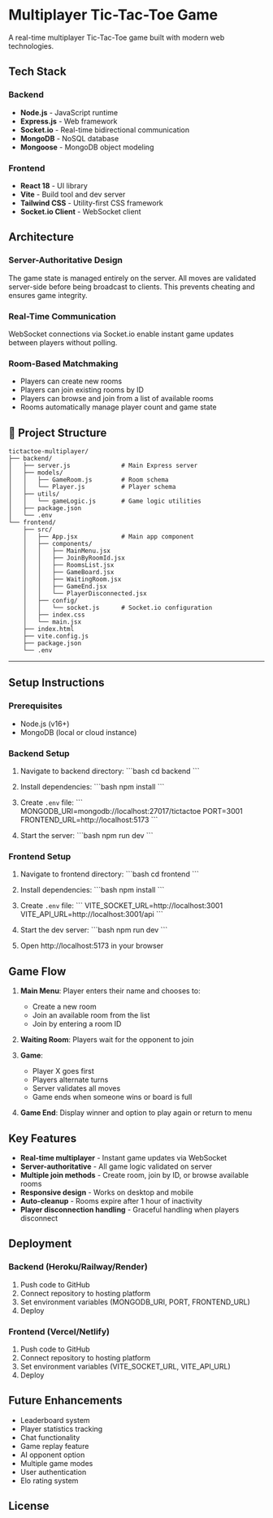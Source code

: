 # Multiplayer Tic-Tac-Toe Game

A real-time multiplayer Tic-Tac-Toe game built with modern web technologies.

## Tech Stack

### Backend
- **Node.js** - JavaScript runtime
- **Express.js** - Web framework
- **Socket.io** - Real-time bidirectional communication
- **MongoDB** - NoSQL database
- **Mongoose** - MongoDB object modeling

### Frontend
- **React 18** - UI library
- **Vite** - Build tool and dev server
- **Tailwind CSS** - Utility-first CSS framework
- **Socket.io Client** - WebSocket client

## Architecture

### Server-Authoritative Design
The game state is managed entirely on the server. All moves are validated server-side before being broadcast to clients. This prevents cheating and ensures game integrity.

### Real-Time Communication
WebSocket connections via Socket.io enable instant game updates between players without polling.

### Room-Based Matchmaking
- Players can create new rooms
- Players can join existing rooms by ID
- Players can browse and join from a list of available rooms
- Rooms automatically manage player count and game state

## 📁 Project Structure
```
tictactoe-multiplayer/
├── backend/
│   ├── server.js              # Main Express server
│   ├── models/
│   │   ├── GameRoom.js        # Room schema
│   │   └── Player.js          # Player schema
│   ├── utils/
│   │   └── gameLogic.js       # Game logic utilities
│   ├── package.json
│   └── .env
└── frontend/
    ├── src/
    │   ├── App.jsx            # Main app component
    │   ├── components/
    │   │   ├── MainMenu.jsx
    │   │   ├── JoinByRoomId.jsx
    │   │   ├── RoomsList.jsx
    │   │   ├── GameBoard.jsx
    │   │   ├── WaitingRoom.jsx
    │   │   ├── GameEnd.jsx
    │   │   └── PlayerDisconnected.jsx
    │   ├── config/
    │   │   └── socket.js      # Socket.io configuration
    │   ├── index.css
    │   └── main.jsx
    ├── index.html
    ├── vite.config.js
    ├── package.json
    └── .env
```

---

## Setup Instructions

### Prerequisites
- Node.js (v16+)
- MongoDB (local or cloud instance)

### Backend Setup

1. Navigate to backend directory:
   \`\`\`bash
   cd backend
   \`\`\`

2. Install dependencies:
   \`\`\`bash
   npm install
   \`\`\`

3. Create `.env` file:
   \`\`\`
   MONGODB_URI=mongodb://localhost:27017/tictactoe
   PORT=3001
   FRONTEND_URL=http://localhost:5173
   \`\`\`

4. Start the server:
   \`\`\`bash
   npm run dev
   \`\`\`

### Frontend Setup

1. Navigate to frontend directory:
   \`\`\`bash
   cd frontend
   \`\`\`

2. Install dependencies:
   \`\`\`bash
   npm install
   \`\`\`

3. Create `.env` file:
   \`\`\`
   VITE_SOCKET_URL=http://localhost:3001
   VITE_API_URL=http://localhost:3001/api
   \`\`\`

4. Start the dev server:
   \`\`\`bash
   npm run dev
   \`\`\`

5. Open http://localhost:5173 in your browser

## Game Flow

1. **Main Menu**: Player enters their name and chooses to:
   - Create a new room
   - Join an available room from the list
   - Join by entering a room ID

2. **Waiting Room**: Players wait for the opponent to join

3. **Game**: 
   - Player X goes first
   - Players alternate turns
   - Server validates all moves
   - Game ends when someone wins or board is full

4. **Game End**: Display winner and option to play again or return to menu

## Key Features

- **Real-time multiplayer** - Instant game updates via WebSocket
- **Server-authoritative** - All game logic validated on server
- **Multiple join methods** - Create room, join by ID, or browse available rooms
- **Responsive design** - Works on desktop and mobile
- **Auto-cleanup** - Rooms expire after 1 hour of inactivity
- **Player disconnection handling** - Graceful handling when players disconnect

## Deployment

### Backend (Heroku/Railway/Render)
1. Push code to GitHub
2. Connect repository to hosting platform
3. Set environment variables (MONGODB_URI, PORT, FRONTEND_URL)
4. Deploy

### Frontend (Vercel/Netlify)
1. Push code to GitHub
2. Connect repository to hosting platform
3. Set environment variables (VITE_SOCKET_URL, VITE_API_URL)
4. Deploy

## Future Enhancements

- Leaderboard system
- Player statistics tracking
- Chat functionality
- Game replay feature
- AI opponent option
- Multiple game modes
- User authentication
- Elo rating system

## License


